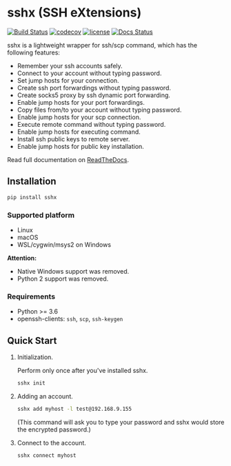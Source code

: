 # sshx (SSH eXtensions)

[![Build Status](https://www.travis-ci.com/WqyJh/sshx.svg?branch=master)](https://www.travis-ci.com/github/WqyJh/sshx)
[![codecov](https://codecov.io/gh/WqyJh/sshx/branch/master/graph/badge.svg)](https://codecov.io/gh/WqyJh/sshx)
[![license](https://img.shields.io/badge/LICENCE-GPLv3-brightgreen.svg)](https://raw.githubusercontent.com/WqyJh/sshx/master/LICENSE)
[![Docs Status](https://readthedocs.org/projects/sshx/badge/?version=latest)](https://sshx.readthedocs.io/en/latest/)


sshx is a lightweight wrapper for ssh/scp command, which has the following features:

- Remember your ssh accounts safely.
- Connect to your account without typing password.
- Set jump hosts for your connection.
- Create ssh port forwardings without typing password.
- Create socks5 proxy by ssh dynamic port forwarding.
- Enable jump hosts for your port forwardings.
- Copy files from/to your account without typing password.
- Enable jump hosts for your scp connection.
- Execute remote command without typing password.
- Enable jump hosts for executing command.
- Install ssh public keys to remote server.
- Enable jump hosts for public key installation.

Read full documentation on [ReadTheDocs](https://sshx.readthedocs.io/en/latest/).


## Installation

```bash
pip install sshx
```

### Supported platform

- Linux
- macOS
- WSL/cygwin/msys2 on Windows

**Attention:**
- Native Windows support was removed.
- Python 2 support was removed.

### Requirements

- Python >= 3.6
- openssh-clients: `ssh`, `scp`, `ssh-keygen`


## Quick Start

1. Initialization.

    Perform only once after you've installed sshx.

    ```bash
    sshx init
    ```

2. Adding an account.

    ```bash
    sshx add myhost -l test@192.168.9.155
    ```

    (This command will ask you to type your password and sshx would store the encrypted password.)

3. Connect to the account.

    ```bash
    sshx connect myhost
    ```

